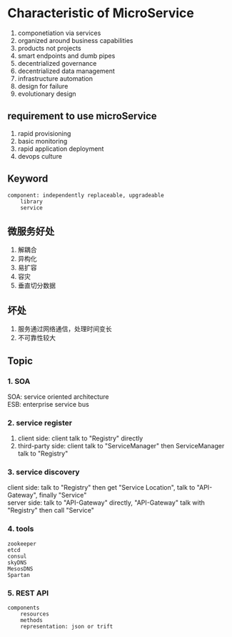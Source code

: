 # Characteristic of MicroService
1. componetiation via services
2. organized around business capabilities
3. products not projects
4. smart endpoints and dumb pipes
5. decentrialized governance
6. decentrialized data management
7. infrastructure automation
8. design for failure
9. evolutionary design 
  
## requirement to use microService
1. rapid provisioning
2. basic monitoring
3. rapid application deployment
4. devops culture
 
## Keyword
```
component: independently replaceable, upgradeable
    library
    service
```
## 微服务好处
1. 解耦合  
2. 异构化  
3. 易扩容  
4. 容灾  
5. 垂直切分数据  

  
## 坏处
1. 服务通过网络通信，处理时间变长  
2. 不可靠性较大  

  
## Topic
### 1. SOA
SOA: service oriented architecture    
ESB: enterprise service bus    

### 2. service register
1. client side: client talk to "Registry" directly 
2. third-party side: client talk to "ServiceManager" then ServiceManager talk to "Registry"
  
### 3. service discovery
client side: talk to "Registry" then get "Service Location", talk to "API-Gateway", finally "Service"  
server side: talk to "API-Gateway" directly, "API-Gateway" talk with "Registry" then call "Service"  
  
### 4. tools
```
zookeeper
etcd
consul
skyDNS
MesosDNS
Spartan
```
### 5. REST API
```
components
    resources
    methods
    representation: json or trift
```
